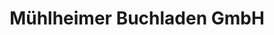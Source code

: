 ---
title: "Mühlheimer Buchladen GmbH"
url: /muehlheim-am-main/muehlheimer-buchladen-gmbh/
shop: Bücher
---